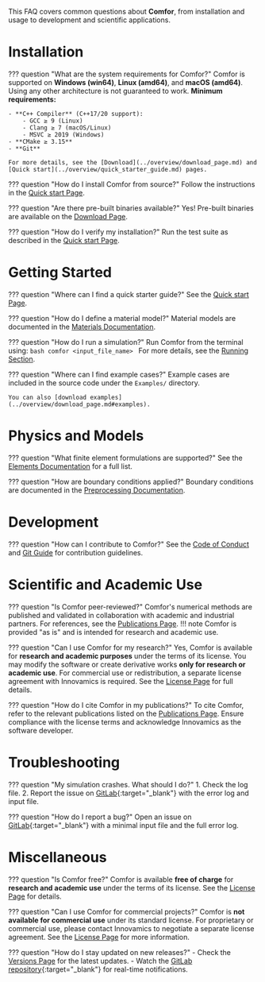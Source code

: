 This FAQ covers common questions about **Comfor**, from installation and usage to development and scientific applications.

# Installation

??? question "What are the system requirements for Comfor?"
    Comfor is supported on **Windows (win64)**, **Linux (amd64)**, and **macOS (amd64)**. Using any other architecture is not guaranteed to work.
    **Minimum requirements:**

    - **C++ Compiler** (C++17/20 support):
        - GCC ≥ 9 (Linux)
        - Clang ≥ 7 (macOS/Linux)
        - MSVC ≥ 2019 (Windows)
    - **CMake ≥ 3.15**
    - **Git**

    For more details, see the [Download](../overview/download_page.md) and [Quick start](../overview/quick_starter_guide.md) pages.

??? question "How do I install Comfor from source?"
    Follow the instructions in the [Quick start Page](../overview/quick_starter_guide.md).

??? question "Are there pre-built binaries available?"
    Yes! Pre-built binaries are available on the [Download Page](../overview/download_page.md).

??? question "How do I verify my installation?"
    Run the test suite as described in the [Quick start Page](../overview/quick_starter_guide.md#run_and_test).

# Getting Started

??? question "Where can I find a quick starter guide?"
    See the [Quick start Page](../overview/quick_starter_guide.md).

??? question "How do I define a material model?"
    Material models are documented in the [Materials Documentation](../docs/docs_materials.md).

??? question "How do I run a simulation?"
    Run Comfor from the terminal using:
    ```bash
    comfor <input_file_name>
    ```
    For more details, see the [Running Section](../docs/docs_analysis.md).

??? question "Where can I find example cases?"
    Example cases are included in the source code under the `Examples/` directory.
    
    You can also [download examples](../overview/download_page.md#examples).

# Physics and Models

??? question "What finite element formulations are supported?"
    See the [Elements Documentation](../docs/docs_elements.md) for a full list.

??? question "How are boundary conditions applied?"
    Boundary conditions are documented in the [Preprocessing Documentation](../docs/docs_preprocessing.md).

# Development

??? question "How can I contribute to Comfor?"
    See the [Code of Conduct](../developers/dev_code_of_conduct.md) and [Git Guide](../developers/dev_git.md) for contribution guidelines.

# Scientific and Academic Use

??? question "Is Comfor peer-reviewed?"
    Comfor's numerical methods are published and validated in collaboration with academic and industrial partners.
    For references, see the [Publications Page](../news/news_publications.md).
    !!! note
        Comfor is provided "as is" and is intended for research and academic use.

??? question "Can I use Comfor for my research?"
    Yes, Comfor is available for **research and academic purposes** under the terms of its license.
    You may modify the software or create derivative works **only for research or academic use**.
    For commercial use or redistribution, a separate license agreement with Innovamics is required.
    See the [License Page](../developers/dev_license.md) for full details.

??? question "How do I cite Comfor in my publications?"
    To cite Comfor, refer to the relevant publications listed on the [Publications Page](../news/news_publications.md).
    Ensure compliance with the license terms and acknowledge Innovamics as the software developer.

# Troubleshooting

??? question "My simulation crashes. What should I do?"
    1. Check the log file.
    2. Report the issue on [GitLab](https://gitlab.com/comfor/comfor){:target="_blank"} with the error log and input file.

??? question "How do I report a bug?"
    Open an issue on [GitLab](https://gitlab.com/comfor/comfor){:target="_blank"} with a minimal input file and the full error log.

# Miscellaneous

??? question "Is Comfor free?"
    Comfor is available **free of charge** for **research and academic use** under the terms of its license.
    See the [License Page](../developers/dev_license.md) for details.

??? question "Can I use Comfor for commercial projects?"
    Comfor is **not available for commercial use** under its standard license.
    For proprietary or commercial use, please contact Innovamics to negotiate a separate license agreement.
    See the [License Page](../developers/dev_license.md) for more information.

??? question "How do I stay updated on new releases?"
    - Check the [Versions Page](../news/news_versions.md) for the latest updates.
    - Watch the [GitLab repository](https://gitlab.com/comfor/comfor){:target="_blank"} for real-time notifications.
